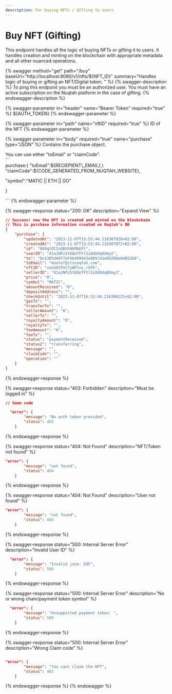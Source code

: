 ```yaml
---
description: For buying NFTs / GIfting to users
---
```


# Buy NFT (Gifting)

This endpoint handles all the logic of buying NFTs or gifting it to users. It handles creation and minting on the blockchain with appropriate metadata and all other nuanced operations.



{% swagger method="get" path="/buy" baseUrl="http://localhost:8080/v1/nfts/${NFT_ID}" summary="Handles logic of buying or gifting an NFT/Digital token. " %}
{% swagger-description %}
To ping this endpoint you must be an authorized user. You must have an active subscription on the Nuqtah platform in the case of gifting.
{% endswagger-description %}

{% swagger-parameter in="header" name="Bearer Token" required="true" %}
${AUTH\_TOKEN}
{% endswagger-parameter %}

{% swagger-parameter in="path" name="nftID" required="true" %}
ID of the NFT
{% endswagger-parameter %}

{% swagger-parameter in="body" required="true" name="purchase" type="JSON" %}
Contains the purchase object.

You can use either "toEmail" or "claimCode".\
\`\`\`\
purchase:{ "toEmail":${RECIEPIENT\_EMAIL},\
"claimCode":${CODE\_GENERATED\_FROM\_NUQTAH\_WEBSITE},

"symbol":"MATIC || ETH || GO"

}

\`\`\`
{% endswagger-parameter %}

{% swagger-response status="200: OK" description="Expand View" %}
```json
// Success! now the NFT is created and minted on the blockchain
// This is purchase information created on Nuqtah's DB
{
    "purchase": {
        "updatedAt": "2023-11-07T15:53:44.216307928+02:00",
        "createdAt": "2023-11-07T15:53:44.216307872+02:00",
        "id": "0O9qtOCInQBVhNhMbEPl",
        "userID": "41aJNPz5tEQoTFtlSzQ4Ddq0Xmy2",
        "to": "0x1305dA077eF4b499843e805C41eD820Aa04B52bD",
        "toEmail": "moatef@itsnuqtah.com",
        "nftID": "vaoUOtPnC7yWPlnu_rXFK",
        "sellerID": "41aJNPz5tEQoTFtlSzQ4Ddq0Xmy2",
        "price": "0",
        "symbol": "MATIC",
        "amountReceived": "0",
        "depositAddress": "",
        "checkUntil": "2023-11-07T16:53:44.216306225+02:00",
        "gasTx": "",
        "transferTx": "",
        "sellerAmount": "0",
        "sellerTx": "",
        "royaltyAmount": "0",
        "royaltyTx": "",
        "feeAmount": "0",
        "feeTx": "",
        "status": "paymentReceived",
        "status2": "transferring",
        "message": "",
        "claimCode": "",
        "operation": ""
    }
}

```
{% endswagger-response %}

{% swagger-response status="403: Forbidden" description="Must be logged in" %}
```json
// Some code

  "error": {
        "message": "No auth token provided",
        "status": 403
    }

```
{% endswagger-response %}

{% swagger-response status="404: Not Found" description="NFT/Token not found" %}
```json
"error": {
        "message": "not found",
        "status": 404
    }
```
{% endswagger-response %}

{% swagger-response status="404: Not Found" description="User not found" %}
```json
"error": {
        "message": "not found",
        "status": 404
    }

```
{% endswagger-response %}

{% swagger-response status="500: Internal Server Error" description="Invalid User ID" %}
```json
  "error": {
        "message": "Invalid json: EOF",
        "status": 500
    }

```
{% endswagger-response %}

{% swagger-response status="500: Internal Server Error" description="No or wrong chain/payment token symbol" %}
```json
  "error": {
        "message": "Unsupported payment token: ",
        "status": 500
    }
```
{% endswagger-response %}

{% swagger-response status="500: Internal Server Error" description="Wrong Claim code" %}
```json

"error": {
        "message": "You cant claim the NFT",
        "status": 403
    }

```
{% endswagger-response %}
{% endswagger %}

